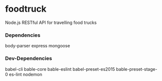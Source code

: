 # foodtruck
Node.js RESTful API for travelling food trucks

### Dependencies
body-parser
express
mongoose

### Dev-Dependencies
babel-cli
bable-core
bable-eslint
babel-preset-es2015
bable-preset-stage-0
es-lint
nodemon
